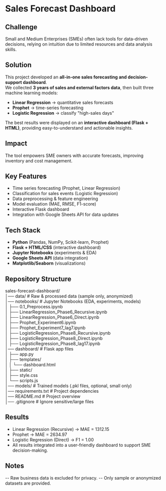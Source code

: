# Sales Forecast Dashboard

## Challenge
Small and Medium Enterprises (SMEs) often lack tools for data-driven decisions, relying on intuition due to limited resources and data analysis skills.

## Solution
This project developed an **all-in-one sales forecasting and decision-support dashboard**.  
We collected **3 years of sales and external factors data**, then built three machine learning models:

- **Linear Regression** → quantitative sales forecasts  
- **Prophet** → time-series forecasting  
- **Logistic Regression** → classify "high-sales days"

The best results were displayed on an **interactive dashboard (Flask + HTML)**, providing easy-to-understand and actionable insights.

## Impact
The tool empowers SME owners with accurate forecasts, improving inventory and cost management.

## Key Features
- Time series forecasting (Prophet, Linear Regression)
- Classification for sales events (Logistic Regression)
- Data preprocessing & feature engineering
- Model evaluation (MAE, RMSE, F1-score)
- Interactive Flask dashboard
- Integration with Google Sheets API for data updates

## Tech Stack
- **Python** (Pandas, NumPy, Scikit-learn, Prophet)  
- **Flask + HTML/CSS** (interactive dashboard)  
- **Jupyter Notebooks** (experiments & EDA)  
- **Google Sheets API** (data integration)  
- **Matplotlib/Seaborn** (visualizations)  

## Repository Structure  
sales-forecast-dashboard/  
│── data/ # Raw & processed data (sample only, anonymized)  
│── notebooks/ # Jupyter Notebooks (EDA, experiments, models)  
│ ├── 0.1_Preprocess.ipynb  
│ ├── LinearRegression_Phase6_Recursive.ipynb  
│ ├── LinearRegression_Phase6_Direct.ipynb  
│ ├── Prophet_Experiment6.ipynb  
│ ├── Prophet_Experiment7_lag7.ipynb  
│ ├── LogisticRegression_Phase8_Recursive.ipynb  
│ ├── LogisticRegression_Phase8_Direct.ipynb  
│ ├── LogisticRegression_Phase8_lag17.ipynb  
│── dashboard/ # Flask app files  
│ ├── app.py  
│ ├── templates/  
│ │ └── dashboard.html  
│ ├── static/  
│ ├── style.css  
│ └── scripts.js  
│── models/ # Trained models (.pkl files, optional, small only)  
│── requirements.txt # Project dependencies  
│── README.md # Project overview  
│── .gitignore # Ignore sensitive/large files  

## Results
- Linear Regression (Recursive) → MAE = 1312.15
- Prophet → MAE = 2634.97
- Logistic Regression (Direct) → F1 = 1.00
- All results integrated into a user-friendly dashboard to support SME decision-making.

## Notes
-- Raw business data is excluded for privacy.
-- Only sample or anonymized datasets are provided.



